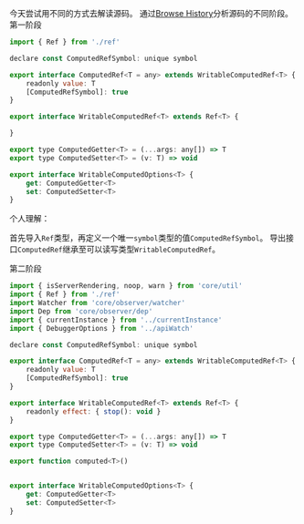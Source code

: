 今天尝试用不同的方式去解读源码。
通过[Browse History](https://github.com/vuejs/vue/commits/main/src/v3/reactivity/computed.ts)分析源码的不同阶段。
第一阶段
```js
import { Ref } from './ref'

declare const ComputedRefSymbol: unique symbol

export interface ComputedRef<T = any> extends WritableComputedRef<T> {
    readonly value: T
    [ComputedRefSymbol]: true
}

export interface WritableComputedRef<T> extends Ref<T> {

}

export type ComputedGetter<T> = (...args: any[]) => T
export type ComputedSetter<T> = (v: T) => void

export interface WritableComputedOptions<T> {
    get: ComputedGetter<T>
    set: ComputedSetter<T>
}
```
个人理解：  

首先导入```Ref```类型，再定义一个唯一```symbol```类型的值```ComputedRefSymbol```。
导出接口```ComputedRef```继承至可以读写类型```WritableComputedRef```。

第二阶段
```js
import { isServerRendering, noop, warn } from 'core/util'
import { Ref } from './ref'
import Watcher from 'core/observer/watcher'
import Dep from 'core/observer/dep'
import { currentInstance } from '../currentInstance'
import { DebuggerOptions } from '../apiWatch'

declare const ComputedRefSymbol: unique symbol

export interface ComputedRef<T = any> extends WritableComputedRef<T> {
    readonly value: T
    [ComputedRefSymbol]: true
}

export interface WritableComputedRef<T> extends Ref<T> {
    readonly effect: { stop(): void }
}

export type ComputedGetter<T> = (...args: any[]) => T
export type ComputedSetter<T> = (v: T) => void

export function computed<T>()


export interface WritableComputedOptions<T> {
    get: ComputedGetter<T>
    set: ComputedSetter<T>
}
```

